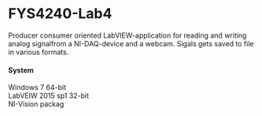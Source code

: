 # FYS4240-Lab4
Producer consumer oriented LabVIEW-application for reading and writing analog signalfrom a NI-DAQ-device and a webcam. Sigals gets saved to file in various formats.

#### System
Windows 7 64-bit \
LabVEIW 2015 sp1 32-bit \
NI-Vision packag

